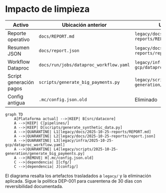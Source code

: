 # Impacto de limpieza

| Activo | Ubicación anterior | Ubicación actual | Estado |
| --- | --- | --- | --- |
| Reporte operativo | `docs/REPORT.md` | `legacy/docs/2025-10-25-reports/REPORT.md` | Quarantine |
| Resumen JSON | `docs/report.json` | `legacy/docs/2025-10-25-reports/report.json` | Quarantine |
| Workflow Dataproc | `docs/run/jobs/dataproc_workflow.yaml` | `legacy/infra/2025-10-25-gcp/dataproc_workflow.yaml` | Quarantine |
| Script generación pagos | `scripts/generate_big_payments.py` | `legacy/scripts/2025-10-25-generation/generate_big_payments.py` | Quarantine |
| Config antigua | `.mc/config.json.old` | Eliminado | Remove |

```mermaid
graph TD
    A[Plataforma actual] -->|KEEP| B[src/datacore]
    A -->|KEEP| C[pipelines/]
    A -->|KEEP| D[scripts/generate_synthetic_data.py]
    A -->|QUARANTINE| L1[legacy/docs/2025-10-25-reports/REPORT.md]
    A -->|QUARANTINE| L2[legacy/docs/2025-10-25-reports/report.json]
    A -->|QUARANTINE| L3[legacy/infra/2025-10-25-gcp/dataproc_workflow.yaml]
    A -->|QUARANTINE| L4[legacy/scripts/2025-10-25-generation/generate_big_payments.py]
    A -->|REMOVE| H[.mc/config.json.old]
    C -->|dependencia| I[cfg/]
    C -->|dependencia| J[config/]
```

El diagrama resalta los artefactos trasladados a `legacy/` y la eliminación aplicada. Sigue la política DEP-001 para cuarentena de 30 días con reversibilidad documentada.
